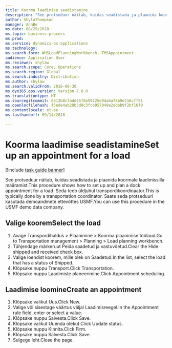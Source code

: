 ```yaml
--- 
title: Koorma laadimise seadistamine
description: "See protseduur näitab, kuidas seadistada ja plaanida koormale laadimissilla määramist."
author: ShylaThompson
manager: AnnBe
ms.date: 08/29/2018
ms.topic: business-process
ms.prod: 
ms.service: dynamics-ax-applications
ms.technology: 
ms.search.form: WHSLoadPlanningWorkbench, TMSAppointment
audience: Application User
ms.reviewer: shylaw
ms.search.scope: Core, Operations
ms.search.region: Global
ms.search.industry: Distribution
ms.author: shylaw
ms.search.validFrom: 2016-06-30
ms.dyn365.ops.version: Version 7.0.0
ms.translationtype: HT
ms.sourcegitcommit: 0312b8cfadd45f8e59225e9daba78b9e216cff51
ms.openlocfilehash: f5ede4ab29b5d0c3fcb057049e2abbb9f2bf16f0
ms.contentlocale: et-ee
ms.lasthandoff: 09/14/2018

---
```

# <a name="set-up-an-appointment-for-a-load"></a><span data-ttu-id="41193-103">Koorma laadimise seadistamine</span><span class="sxs-lookup"><span data-stu-id="41193-103">Set up an appointment for a load</span></span>

[!include [task guide banner](../../includes/task-guide-banner.md)]

<span data-ttu-id="41193-104">See protseduur näitab, kuidas seadistada ja plaanida koormale laadimissilla määramist.</span><span class="sxs-lookup"><span data-stu-id="41193-104">This procedure shows how to set up and plan a dock appointment for a load.</span></span> <span data-ttu-id="41193-105">Seda teeb üldjuhul transpordikoordinaator.</span><span class="sxs-lookup"><span data-stu-id="41193-105">This is typically done by a transportation coordinator.</span></span> <span data-ttu-id="41193-106">Saate seda protseduuri kasutada demoandmete ettevõttes USMF.</span><span class="sxs-lookup"><span data-stu-id="41193-106">You can use this procedure in the USMF demo data company.</span></span>


## <a name="select-the-load"></a><span data-ttu-id="41193-107">Valige koorem</span><span class="sxs-lookup"><span data-stu-id="41193-107">Select the load</span></span>
1. <span data-ttu-id="41193-108">Avage Transpordihaldus > Plaanimine > Koorma plaanimise töölaud.</span><span class="sxs-lookup"><span data-stu-id="41193-108">Go to Transportation management > Planning > Load planning workbench.</span></span>
2. <span data-ttu-id="41193-109">Tühjendage märkeruut Peida saadetud ja vastuvõetud.</span><span class="sxs-lookup"><span data-stu-id="41193-109">Clear the Hide shipped and received check box.</span></span>
3. <span data-ttu-id="41193-110">Valige loendist koorem, mille olek on Saadetud.</span><span class="sxs-lookup"><span data-stu-id="41193-110">In the list, select the load that has a status of Shipped.</span></span>
4. <span data-ttu-id="41193-111">Klõpsake nuppu Transport.</span><span class="sxs-lookup"><span data-stu-id="41193-111">Click Transportation.</span></span>
5. <span data-ttu-id="41193-112">Klõpsake nuppu Laadimiste planeerimine.</span><span class="sxs-lookup"><span data-stu-id="41193-112">Click Appointment scheduling.</span></span>

## <a name="create-an-appointment"></a><span data-ttu-id="41193-113">Laadimise loomine</span><span class="sxs-lookup"><span data-stu-id="41193-113">Create an appointment</span></span>
1. <span data-ttu-id="41193-114">Klõpsake valikut Uus.</span><span class="sxs-lookup"><span data-stu-id="41193-114">Click New.</span></span>
2. <span data-ttu-id="41193-115">Valige või sisestage väärtus väljal Laadimisreegel.</span><span class="sxs-lookup"><span data-stu-id="41193-115">In the Appointment rule field, enter or select a value.</span></span>
3. <span data-ttu-id="41193-116">Klõpsake nuppu Salvesta.</span><span class="sxs-lookup"><span data-stu-id="41193-116">Click Save.</span></span>
4. <span data-ttu-id="41193-117">Klõpsake valikut Uuenda olekut.</span><span class="sxs-lookup"><span data-stu-id="41193-117">Click Update status.</span></span>
5. <span data-ttu-id="41193-118">Klõpsake nuppu Kinnita.</span><span class="sxs-lookup"><span data-stu-id="41193-118">Click Firm.</span></span>
6. <span data-ttu-id="41193-119">Klõpsake nuppu Salvesta.</span><span class="sxs-lookup"><span data-stu-id="41193-119">Click Save.</span></span>
7. <span data-ttu-id="41193-120">Sulgege leht.</span><span class="sxs-lookup"><span data-stu-id="41193-120">Close the page.</span></span>


